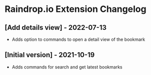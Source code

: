 # Raindrop.io Extension Changelog

## [Add details view] - 2022-07-13

- Adds option to commands to open a detail view of the bookmark

## [Initial version] - 2021-10-19

- Adds commands for search and get latest bookmarks
